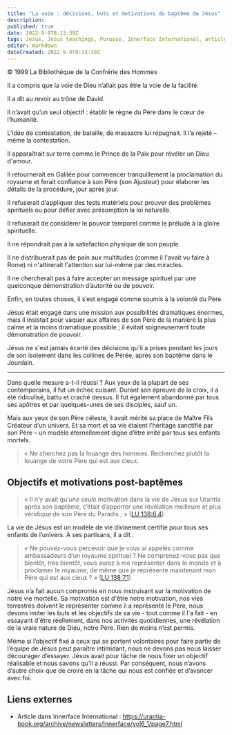 ```yaml
---
title: "La voie : décisions, buts et motivations du baptême de Jésus"
description: 
published: true
date: 2022-9-9T8:13:39Z
tags: Jesus, Jesus teachings, Purpose, Innerface International, article
editor: markdown
dateCreated: 2022-9-9T8:13:39Z
---
```


<p class="v-card v-sheet theme--light gray lighten-3 px-2">© 1999 La Bibliothèque de la Confrérie des Hommes</p>


Il a compris que la voie de Dieu n’allait pas être la voie de la facilité.

Il a dit au revoir au trône de David.

Il n’avait qu’un seul objectif : établir le règne du Père dans le cœur de l’humanité.

L'idée de contestation, de bataille, de massacre lui répugnait. Il l’a rejeté – même la contestation.

Il apparaîtrait sur terre comme le Prince de la Paix pour révéler un Dieu d'amour.

Il retournerait en Galilée pour commencer tranquillement la proclamation du royaume et ferait confiance à son Père (son Ajusteur) pour élaborer les détails de la procédure, jour après jour.

Il refuserait d’appliquer des tests matériels pour prouver des problèmes spirituels ou pour défier avec présomption la loi naturelle.

Il refuserait de considérer le pouvoir temporel comme le prélude à la gloire spirituelle.

Il ne répondrait pas à la satisfaction physique de son peuple.

Il ne distribuerait pas de pain aux multitudes (comme il l'avait vu faire à Rome) ni n'attirerait l'attention sur lui-même par des miracles.

Il ne chercherait pas à faire accepter un message spirituel par une quelconque démonstration d’autorité ou de pouvoir.

Enfin, en toutes choses, il s’est engagé comme soumis à la volonté du Père.

Jésus était engagé dans une mission aux possibilités dramatiques énormes, mais il insistait pour vaquer aux affaires de son Père de la manière la plus calme et la moins dramatique possible ; il évitait soigneusement toute démonstration de pouvoir.

Jésus ne s'est jamais écarté des décisions qu'il a prises pendant les jours de son isolement dans les collines de Pérée, après son baptême dans le Jourdain.

---

Dans quelle mesure a-t-il réussi ? Aux yeux de la plupart de ses contemporains, il fut un échec cuisant. Durant son épreuve de la croix, il a été ridiculisé, battu et craché dessus. Il fut également abandonné par tous ses apôtres et par quelques-unes de ses disciples, sauf un.

Mais aux yeux de son Père céleste, il avait mérité sa place de Maître Fils Créateur d’un univers. Et sa mort et sa vie étaient l’héritage sanctifié par son Père – un modèle éternellement digne d’être imité par tous ses enfants mortels.

> « Ne cherchez pas la louange des hommes. Recherchez plutôt la louange de votre Père qui est aux cieux.

## Objectifs et motivations post-baptêmes

> « Il n’y avait qu’*une seule* motivation dans la vie de Jésus sur Urantia après son baptême, c’était d’apporter une révélation meilleure et plus véridique de son Père du Paradis ; » ([LU 138:6.4](/fr/The_Urantia_Book/138#p6_4))

La vie de Jésus est un modèle de vie divinement certifié pour tous ses enfants de l’univers. À ses partisans, il a dit :

> « Ne pouvez-vous percevoir que je vous ai appelés comme ambassadeurs d’un royaume spirituel ? Ne comprenez-vous pas que bientôt, très bientôt, vous aurez à me représenter dans le monde et à proclamer le royaume, de même que je représente maintenant mon Père qui est aux cieux ? » ([LU 138:7.1](/fr/The_Urantia_Book/138#p7_1))

Jésus n’a fait aucun compromis en nous instruisant sur la motivation de notre vie mortelle. Sa motivation est d'être notre motivation, nos vies terrestres doivent le représenter comme il a représenté le Père, nous devons imiter les buts et les objectifs de sa vie - tout comme il l'a fait - en essayant d'être réellement, dans nos activités quotidiennes, une révélation de la vraie nature de Dieu, notre Père. Rien de moins n’est permis.

Même si l’objectif fixé à ceux qui se portent volontaires pour faire partie de l’équipe de Jésus peut paraître intimidant, nous ne devons pas nous laisser décourager d’essayer. Jésus avait pour tâche de nous fixer un objectif réalisable et nous savons qu’il a réussi. Par conséquent, nous n’avons d’autre choix que de croire en la tâche qui nous est confiée et d’avancer avec foi.

## Liens externes

- Article dans Innerface International : https://urantia-book.org/archive/newsletters/innerface/vol6_1/page7.html




